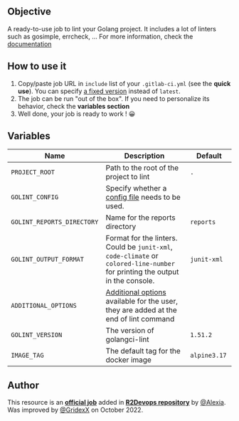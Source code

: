 ## Objective

A ready-to-use job to lint your Golang project. It includes a lot of linters such as gosimple, errcheck, ... For more information, check the [documentation](https://golangci-lint.run/usage/linters/)

## How to use it

1. Copy/paste job URL in `include` list of your `.gitlab-ci.yml` (see the **quick use**). You can specify [a fixed
   version](https://docs.r2devops.io/get-started/use-templates/#versioning) instead of `latest`.
2. The job can be run "out of the box". If you need to personalize its
   behavior, check the **variables section**
3. Well done, your job is ready to work ! 😀

## Variables

| Name | Description | Default |
| ---- | ----------- | ------- |
| `PROJECT_ROOT` <img width=100/>  | Path to the root of the project to lint <img width=175/>| `.` <img width=100/>|
| `GOLINT_CONFIG` | Specify whether a [config file](https://golangci-lint.run/usage/configuration/) needs to be used.  | ` ` |
| `GOLINT_REPORTS_DIRECTORY` | Name for the reports directory | `reports` |
| `GOLINT_OUTPUT_FORMAT` | Format for the linters. Could be `junit-xml`, `code-climate` or `colored-line-number` for printing the output in the console.  | `junit-xml` |
| `ADDITIONAL_OPTIONS` | [Additional options](https://golangci-lint.run/usage/configuration/) available for the user, they are added at the end of lint command | ` ` |
| `GOLINT_VERSION` | The version of golangci-lint | `1.51.2`  |
| `IMAGE_TAG` | The default tag for the docker image | `alpine3.17`  |

## Author
This resource is an **[official job](https://docs.r2devops.io/get-started/faq/#use-a-template)** added in [**R2Devops repository**](https://gitlab.com/r2devops/hub) by [@Alexia](https://gitlab.com/alexiaognard). Was improved by [@GridexX](https://gitlab.com/GridexX) on October 2022.
